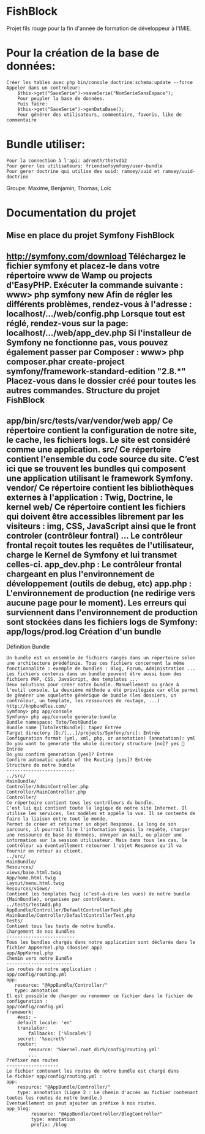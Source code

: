 FishBlock
=========

Projet fils rouge pour la fin d'année de formation de développeur à l'IMIE.

Pour la création de la base de données:
=
    Créer les tables avec php bin/console doctrine:schema:update --force
    Appeler dans un controleur:
        $this->get("SaveSerie")->saveSerie("NomSerieSansEspace");
        Pour peupler la base de données.
        Puis faire:
        $this->get("SaveSerie")->genDataBase();
        Pour générer des utilisateurs, commentaire, favoris, like de commentaire


Bundle utiliser:
=
    Pour la connection à l'api: adrenth/thetvdb2
    Pour gerer les utilisateurs: friendsofsymfony/user-bundle
    Pour gerer doctrine qui utilise des uuid: ramsey/uuid et ramsey/uuid-doctrine

Groupe: Maxime, Benjamin, Thomas, Loïc

Documentation du projet
=======================
Mise en place du projet Symfony FishBlock
-----------------------------------------
http://symfony.com/download 
Téléchargez   le   fichier   symfony   et   placez-le   dans   votre répertoire www de Wamp ou  projects d'EasyPHP.
Exécuter la commande suivante : 
    www> php symfony new <nom projet>
Afin   de   régler   les différents problèmes, rendez-vous à l'adresse :
        localhost/…/web/config.php 
Lorsque tout est réglé, rendez-vous sur la page:      localhost/…/web/app_dev.php
Si  l'installeur  de  Symfony  ne  fonctionne  pas,  vous  pouvez également passer par Composer :
www> php composer.phar create-project symfony/framework-standard-edition <nom projet> "2.8.*"
Placez-vous dans le dossier créé pour toutes les autres commandes.
Structure du projet FishBlock
-----------------------------
app/bin/src/tests/var/vendor/web
app/
Ce répertoire contient la configuration de notre site, le  cache, les fichiers logs.
Le site est considéré comme une application.
src/
Ce répertoire contient l'ensemble du code source du site. 
C’est ici que se trouvent les bundles qui composent une application utilisant le framework Symfony.
vendor/
Ce répertoire contient les bibliothèques externes à l'application :
Twig, Doctrine, le kernel 
web/
Ce répertoire contient les fichiers qui doivent être accessibles librement par les visiteurs : img, CSS, JavaScript ainsi que le front controler (contrôleur fontral) …
Le contrôleur frontal reçoit toutes les requêtes de l'utilisateur, charge le Kernel de Symfony et lui transmet celles-ci.
app_dev.php   :   Le   contrôleur   frontal   chargeant   en   plus l'environnement de développement (outils de debug, etc)
app.php  :  L'environnement  de  production  (ne  redirige  vers aucune page pour le moment).
Les    erreurs    qui    surviennent    dans    l'environnement    de production   sont   stockées   dans   les   fichiers   logs   de Symfony: app/logs/prod.log
Création d'un bundle
--------------------
Définition Bundle
~~~~~~~~~~~~~~~~~
Un bundle est un ensemble de fichiers rangés dans un répertoire selon une architecture prédéfinie. Tous ces fichiers concernent la même fonctionnalité : exemple de bundles : Blog, Forum, Administration ...
Les fichiers contenus dans un bundle peuvent être aussi bien des fichiers PHP, CSS, JavaScript, des templates ...
Deux solutions pour créer notre bundle. Manuellement ou grâce à l'outil console. La deuxième méthode a été privilégiée car elle permet de générer une squelette générique de bundle (les dossiers, un contrôleur, un template, les ressources de routage, ...)
http://knpbundles.com/ 
Symfony> php app/console
Symfony> php app/console generate:bundle
Bundle namespace: Toto/TestBundle
Bundle name [TotoTestBundle]: tapez Entrée
Target directory [D:/[...]/projects/Symfony/src]: Entrée
Configuration format (yml, xml, php, or annotation) [annotation]: yml
Do you want to generate the whole directory structure [no]? yes  Entrée
Do you confirm generation [yes]? Entrée
Confirm automatic update of the Routing [yes]? Entrée
Structure de notre bundle
-------------------------
../src/
MainBundle/
Controller/AdminController.php
Controller/MainController.php
Controller/
Ce répertoire contient tous les contrôleurs du bundle.
C'est lui qui contient toute la logique de notre site Internet. Il utilise les services, les modèles et appèle la vue. Il se contente de faire la liaison entre tout le monde.
Permet de créer et retourner un objet Response. Le long de son parcours, il pourrait lire l'information depuis la requête, charger une ressource de base de données, envoyer un mail, ou placer une information sur la session utilisateur. Mais dans tous les cas, le contrôleur va éventuellement retourner l'objet Response qu'il va fournir en retour au client.
../src/
MainBundle/
Resources/
views/base.html.twig
App/home.html.twig
Layout/menu.html.twig
Resources/views/
Contient les templates Twig (c’est-à-dire les vues) de notre bundle (MainBundle), organisés par contrôleurs.
../tests/TestAdd.php
AppBundle/Controller/DefaultControllerTest.php
MainBundle/Controller/DefaultControllerTest.php
Tests/
Contient tous les tests de notre bundle.
Chargement de nos Bundles
-------------------------
Tous les bundles chargés dans notre application sont déclarés dans le fichier AppKernel.php (dossier app)
app/AppKernel.php
Chemin vers notre Bundle
------------------------
Les routes de notre application : 
app/config/routing.yml
app:
   resource: "@AppBundle/Controller/"
   type: annotation
Il est possible de changer ou renommer ce fichier dans le fichier de configuration :
app/config/config.yml
framework:
    #esi: ~
    default_locale: 'en'
    translator:
        fallbacks: ['%locale%']
    secret: '%secret%'
    router:
        resource: '%kernel.root_dir%/config/routing.yml'
        ...
Préfixer nos routes
-------------------
Le fichier contenant les routes de notre bundle est chargé dans 
le fichier app/config/routing.yml :
app:
    resource: "@AppBundle/Controller/"
    type: annotation (Ligne 2 : Le chemin d'accès au fichier contenant toutes les routes de notre bundle.)
Eventuellement on peut ajouter un préfixe à nos routes.
app_blog:
         resource: "@AppBundle/Controller/BlogController"
         type: annotation
         prefix: /blog









